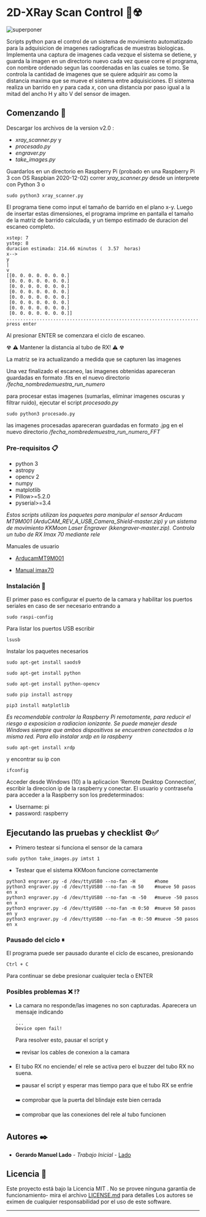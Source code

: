 # 2D-XRay Scan Control 🔬☢

![superponer](https://user-images.githubusercontent.com/77543157/135559269-e34afabd-3760-43ed-93ca-e18cb184d90e.jpg)

Scripts python para el control de un sistema de movimiento automatizado para la adquisicion de imagenes radiograficas de muestras biologicas.
Implementa una captura de imagenes cada vezque el sistema se detiene, y guarda la imagen en un directorio nuevo cada vez quese corre el programa, con nombre ordenado segun las coordenadas en las cuales se tomo. Se controla la cantidad de imagenes que se quiere adquirir ası como la distancia maxima que se mueve el sistema entre adquisiciones. El sistema realiza un barrido en *y* para cada *x*, con una distancia por paso igual a la mitad del ancho H y alto V del sensor de imagen. 

## Comenzando 🚀

Descargar los archivos de la version v2.0 : 
* *xray_scanner.py* y 
* *procesado.py*
* *engraver.py*
* *take_images.py*

Guardarlos en un directorio en Raspberry Pi (probado en una Raspberry Pi 3 con OS Raspbian 2020-12-02)
correr *xray_scanner.py* desde un interprete con Python 3 o 
```
sudo python3 xray_scanner.py
```
El programa tiene como input el tamaño de barrido en el plano x-y. Luego de insertar estas dimensiones, el programa imprime en pantalla el tamaño de la matriz de barrido calculada, y un tiempo estimado de duracion del escaneo completo.
```
xstep: 7
ystep: 8
duracion estimada: 214.66 minutos (  3.57  horas)
x-->
y
|
v
[[0. 0. 0. 0. 0. 0. 0.]
 [0. 0. 0. 0. 0. 0. 0.]
 [0. 0. 0. 0. 0. 0. 0.]
 [0. 0. 0. 0. 0. 0. 0.]
 [0. 0. 0. 0. 0. 0. 0.]
 [0. 0. 0. 0. 0. 0. 0.]
 [0. 0. 0. 0. 0. 0. 0.]
 [0. 0. 0. 0. 0. 0. 0.]]
....................................................................................
press enter
```

Al presionar ENTER se comenzara el ciclo de escaneo.

☢ ⚠ Mantener la distancia al tubo de RX! ⚠ ☢

La matriz se ira actualizando a medida que se capturen las imagenes

Una vez finalizado el escaneo, las imagenes obtenidas apareceran guardadas en formato .fits en el nuevo directorio */fecha_nombredemuestra_run_numero*

para procesar estas imagenes (sumarlas, eliminar imagenes oscuras y filtrar ruido), ejecutar el script *procesado.py*

```
sudo python3 procesado.py
```
las imagenes procesadas apareceran guardadas en formato .jpg en el nuevo directorio */fecha_nombredemuestra_run_numero_FFT*
### Pre-requisitos 📋
* python 3
* astropy
* opencv 2
* numpy
* matplotlib
* Pillow>=5.2.0
* pyserial>=3.4

_Estos scripts utilizan los paquetes para manipular el sensor Arducam MT9M001 (ArduCAM_REV_A_USB_Camera_Shield-master.zip)
y un sistema de movimiento KKMoon Laser Engraver (kkengraver-master.zip). Controla un tubo de RX Imax 70 mediante rele_

Manuales de usuario 

- [ArducamMT9M001 ](Arducam_MT9M001_DataSheet_C.pdf)

- [Manual imax70 ](https://github.com/ManuLado/2D-XRay_Scan_control/blob/e308626ca804fb6c267cc8a0bede5e536d1170f2/Manual%20imax70.pdf)
### Instalación 🔧



El primer paso es configurar el puerto de la camara y habilitar los puertos seriales en caso de ser necesario entrando a 

```
sudo raspi-config
```

Para listar los puertos USB escribir

```
lsusb
```

Instalar los paquetes necesarios

```
sudo apt-get install saods9

sudo apt-get install python

sudo apt-get install python-opencv

sudo pip install astropy

pip3 install matplotlib
```

_Es recomendable controlar la Raspberry Pi remotamente, para reducir el riesgo a exposicion a radiacion ionizante. Se puede manejer desde Windows siempre que ambos dispositivos se encuentren conectados a la misma red. Para ello instalar xrdp en la raspberry_
```
sudo apt-get install xrdp
```
y encontrar su ip con
```
ifconfig
```
Acceder desde Windows (10) a la aplicacion  ‘Remote Desktop Connection’, escribir la direccion ip de la raspberry y conectar.
El usuario y contraseña para acceder a la Raspberry son los predeterminados:
* Username: pi
* password: raspberry


## Ejecutando las pruebas y checklist ⚙️✅

* Primero testear si funciona el sensor de la camara
```
sudo python take_images.py imtst 1
```
* Testear que el sistema KKMoon funcione correctamente
```
python3 engraver.py -d /dev/ttyUSB0 --no-fan -H       #home
python3 engraver.py -d /dev/ttyUSB0 --no-fan -m 50    #mueve 50 pasos en x
python3 engraver.py -d /dev/ttyUSB0 --no-fan -m -50   #mueve -50 pasos en x
python3 engraver.py -d /dev/ttyUSB0 --no-fan -m 0:50  #mueve 50 pasos en y
python3 engraver.py -d /dev/ttyUSB0 --no-fan -m 0:-50 #mueve -50 pasos en x
```

### Pausado del ciclo ⏸

El programa puede ser pausado durante el ciclo de escaneo, presionando

```
Ctrl + C
```
Para continuar se debe presionar cualquier tecla o ENTER
### Posibles problemas ❌ ⁉️ 

* La camara no responde/las imagenes no son capturadas. Aparecera un mensaje indicando

   ```
   ...
   Device open fail!
   ```
   Para resolver esto, pausar el script y

   ➡️ revisar los cables de conexion a la camara

* El tubo RX no enciende/ el rele se activa pero el buzzer del tubo RX no suena.

   ➡️ pausar el script y esperar mas tiempo para que el tubo RX se enfrie
      
   ➡️ comprobar que la puerta del blindaje este bien cerrada
   
   ➡️ comprobar que las conexiones del rele al tubo funcionen


## Autores ✒️


* **Gerardo Manuel Lado** - *Trabajo Inicial* - [Lado](https://github.com/ManuLado)


## Licencia 📄

Este proyecto está bajo la Licencia MIT . No se provee ninguna garantia de funcionamiento- mira el archivo [LICENSE.md](https://github.com/ManuLado/2D-XRay_Scan_control/blob/3eca928331250517cc78e94c35404e0f9dcaa60b/LICENCE.md) para detalles
Los autores se eximen de cualquier responsabilidad por el uso de este software.



---


